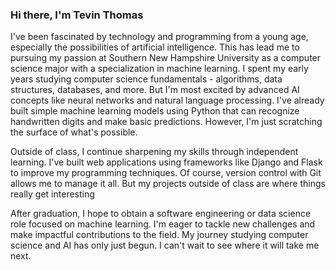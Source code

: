 ### Hi there, I'm Tevin Thomas

<!--
**SlickTheCreator/SlickTheCreator** is a ✨ _special_ ✨ repository because its `README.md` (this file) appears on your GitHub profile.

Here are some ideas to get you started:

- 🔭 I’m currently working on ...
- 🌱 I’m currently learning ...
- 👯 I’m looking to collaborate on ...
- 🤔 I’m looking for help with ...
- 💬 Ask me about ...
- 📫 How to reach me: ...
- 😄 Pronouns: ...
- ⚡ Fun fact: ...
-->

 I've been fascinated by technology and programming from a young age, especially the possibilities of artificial intelligence. This has lead me to pursuing my passion at Southern New Hampshire University as a computer science major with a specialization in machine learning. I spent my early years studying computer science fundamentals - algorithms, data structures, databases, and more. But I'm most excited by advanced AI concepts like neural networks and natural language processing. I've already built simple machine learning models using Python that can recognize handwritten digits and make basic predictions. However, I'm just scratching the surface of what's possible.

Outside of class, I continue sharpening my skills through independent learning. I've built web applications using frameworks like Django and Flask to improve my programming techniques. Of course, version control with Git allows me to manage it all. But my projects outside of class are where things really get interesting

After graduation, I hope to obtain a software engineering or data science role focused on machine learning. I'm eager to tackle new challenges and make impactful contributions to the field. My journey studying computer science and AI has only just begun. I can't wait to see where it will take me next.
